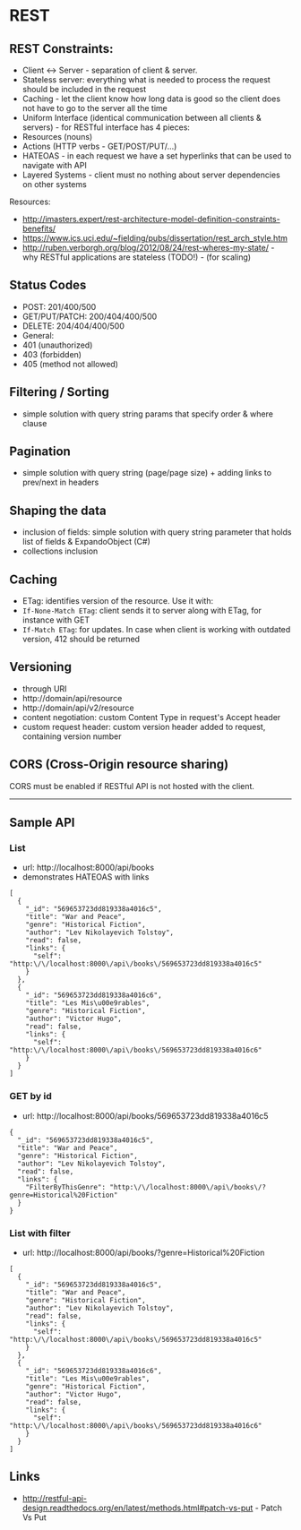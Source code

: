 # REST

## REST Constraints:

- Client <-> Server - separation of client & server.
- Stateless server: everything what is needed to process the request should be included in the request
- Caching - let the client know how long data is good so the client does not have to go to the server all the time
- Uniform Interface (identical communication between all clients & servers) - for RESTful interface has 4 pieces:
 - Resources (nouns)
 - Actions (HTTP verbs - GET/POST/PUT/...)
 - HATEOAS - in each request we have a set hyperlinks that can be used to navigate with API
- Layered Systems - client must no nothing about server dependencies on other systems

Resources:
- http://imasters.expert/rest-architecture-model-definition-constraints-benefits/
- https://www.ics.uci.edu/~fielding/pubs/dissertation/rest_arch_style.htm
- http://ruben.verborgh.org/blog/2012/08/24/rest-wheres-my-state/ - why RESTful applications are stateless (TODO!) - (for scaling)

## Status Codes
- POST: 201/400/500
- GET/PUT/PATCH: 200/404/400/500
- DELETE: 204/404/400/500
- General:
 - 401 (unauthorized)
 - 403 (forbidden)
 - 405 (method not allowed)

## Filtering / Sorting
- simple solution with query string params that specify order & where clause

## Pagination
- simple solution with query string (page/page size) + adding links to prev/next in headers

## Shaping the data
- inclusion of fields: simple solution with query string parameter that holds list of fields & ExpandoObject (C#)
- collections inclusion

## Caching
- ETag: identifies version of the resource. Use it with:
 - ```If-None-Match ETag```: client sends it to server along with ETag, for instance with GET
 - ```If-Match ETag```: for updates. In case when client is working with outdated version, 412 should be returned

## Versioning
- through URI
 - http://domain/api/resource
 - http://domain/api/v2/resource
- content negotiation: custom Content Type in request's Accept header
- custom request header: custom version header added to request, containing version number

## CORS (Cross-Origin resource sharing)
CORS must be enabled if RESTful API is not hosted with the client.

<hr />

## Sample API

### List

- url: http://localhost:8000/api/books
- demonstrates HATEOAS with links

```
[
  {
    "_id": "569653723dd819338a4016c5",
    "title": "War and Peace",
    "genre": "Historical Fiction",
    "author": "Lev Nikolayevich Tolstoy",
    "read": false,
    "links": {
      "self": "http:\/\/localhost:8000\/api\/books\/569653723dd819338a4016c5"
    }
  },
  {
    "_id": "569653723dd819338a4016c6",
    "title": "Les Mis\u00e9rables",
    "genre": "Historical Fiction",
    "author": "Victor Hugo",
    "read": false,
    "links": {
      "self": "http:\/\/localhost:8000\/api\/books\/569653723dd819338a4016c6"
    }
  }
]
```

### GET by id

- url: http://localhost:8000/api/books/569653723dd819338a4016c5

```
{
  "_id": "569653723dd819338a4016c5",
  "title": "War and Peace",
  "genre": "Historical Fiction",
  "author": "Lev Nikolayevich Tolstoy",
  "read": false,
  "links": {
    "FilterByThisGenre": "http:\/\/localhost:8000\/api\/books\/?genre=Historical%20Fiction"
  }
}
```

### List with filter

- url: http://localhost:8000/api/books/?genre=Historical%20Fiction

```
[
  {
    "_id": "569653723dd819338a4016c5",
    "title": "War and Peace",
    "genre": "Historical Fiction",
    "author": "Lev Nikolayevich Tolstoy",
    "read": false,
    "links": {
      "self": "http:\/\/localhost:8000\/api\/books\/569653723dd819338a4016c5"
    }
  },
  {
    "_id": "569653723dd819338a4016c6",
    "title": "Les Mis\u00e9rables",
    "genre": "Historical Fiction",
    "author": "Victor Hugo",
    "read": false,
    "links": {
      "self": "http:\/\/localhost:8000\/api\/books\/569653723dd819338a4016c6"
    }
  }
]
```

## Links

- http://restful-api-design.readthedocs.org/en/latest/methods.html#patch-vs-put - Patch Vs Put

